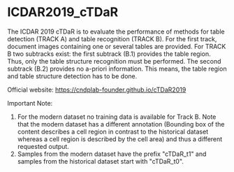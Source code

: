 # ICDAR2019_cTDaR
The ICDAR 2019 cTDaR is to evaluate the performance of methods for table detection (TRACK A) and table recognition (TRACK B). For the first track, document images containing one or several tables are provided. For TRACK B two subtracks exist: the first subtrack (B.1) provides the table region. Thus, only the table structure recognition must be performed. The second subtrack (B.2) provides no a-priori information. This means, the table region and table structure detection has to be done. 

Official website: https://cndplab-founder.github.io/cTDaR2019


Important Note: 
1. For the modern dataset no training data is available for Track B. Note that the modern dataset has a different annotation (Bounding box of the content describes a cell region in contrast to the historical dataset whereas a cell region is described by the cell area) and thus a different requested output. 
2. Samples from the modern dataset have the prefix "cTDaR_t1" and samples from the historical dataset start with "cTDaR_t0". 
